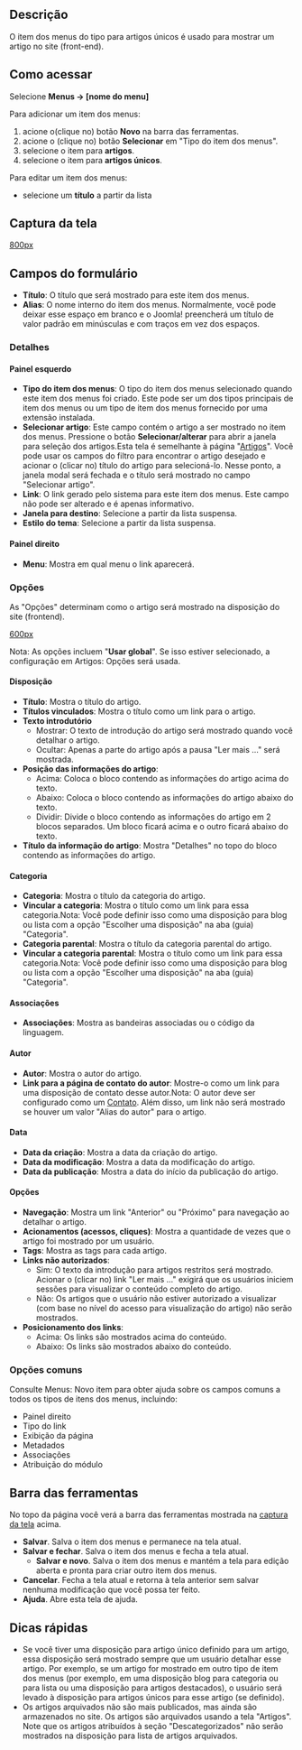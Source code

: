 <!-- Filename: Help4.x:Menu_Item:_Single_Article / Display title: Ajuda4.x:Item dos menus: Artigo único -->

## Descrição

O item dos menus do tipo para artigos únicos é usado para mostrar um
artigo no site (front-end).

## Como acessar
Selecione **Menus → \[nome do menu\]**

Para adicionar um item dos menus:

1.  acione o(clique no) botão **Novo** na barra das ferramentas.
2.  acione o (clique no) botão **Selecionar** em "Tipo do item dos
    menus".
3.  selecione o item para **artigos**.
4.  selecione o item para **artigos únicos**.

Para editar um item dos menus:

- selecione um **título** a partir da lista

## Captura da tela

<a
href="https://docs.joomla.org/index.php?title=Special:Upload&amp;wpDestFile=Help-4x-Menus-Item-Articles-Single-Article-screen-pt-br.png"
class="new"
title="File:Help-4x-Menus-Item-Articles-Single-Article-screen-pt-br.png">800px</a>

## Campos do formulário

- **Título**: O título que será mostrado para este item dos menus.
- **Alias**: O nome interno do item dos menus. Normalmente, você pode
  deixar esse espaço em branco e o Joomla! preencherá um título de valor
  padrão em minúsculas e com traços em vez dos espaços.

### Detalhes

#### Painel esquerdo

- **Tipo do item dos menus**: O tipo do item dos menus selecionado
  quando este item dos menus foi criado. Este pode ser um dos tipos
  principais de item dos menus ou um tipo de item dos menus fornecido
  por uma extensão instalada.
- **Selecionar artigo**: Este campo contém o artigo a ser mostrado no
  item dos menus. Pressione o botão **Selecionar/alterar** para abrir a
  janela para seleção dos artigos.Esta tela é semelhante à página "<a
  href="https://docs.joomla.org/index.php?title=Help4.x:Articles/pt-br&amp;action=edit&amp;redlink=1"
  class="new"
  title="Help4.x:Articles/pt-br (page does not exist)">Artigos</a>".
  Você pode usar os campos do filtro para encontrar o artigo desejado e
  acionar o (clicar no) título do artigo para selecioná-lo. Nesse ponto,
  a janela modal será fechada e o título será mostrado no campo
  "Selecionar artigo".
- **Link**: O link gerado pelo sistema para este item dos menus. Este
  campo não pode ser alterado e é apenas informativo.
- **Janela para destino**: Selecione a partir da lista suspensa.
- **Estilo do tema**: Selecione a partir da lista suspensa.

#### Painel direito

- **Menu**: Mostra em qual menu o link aparecerá.

### Opções

As "Opções" determinam como o artigo será mostrado na disposição do site
(frontend).

<a
href="https://docs.joomla.org/index.php?title=Special:Upload&amp;wpDestFile=Help-4x-Menus-Item-Articles-Single-Article-options-subscreen-pt-br.png"
class="new"
title="File:Help-4x-Menus-Item-Articles-Single-Article-options-subscreen-pt-br.png">600px</a>

Nota: As opções incluem "**Usar global**". Se isso estiver selecionado,
a configuração em Artigos:
Opções
será usada.

#### Disposição

- **Título**: Mostra o título do artigo.
- **Títulos vinculados**: Mostra o título como um link para o artigo.
- **Texto introdutório**
  - Mostrar: O texto de introdução do artigo será mostrado quando você
    detalhar o artigo.
  - Ocultar: Apenas a parte do artigo após a pausa "Ler mais ..." será
    mostrada.
- **Posição das informações do artigo**:
  - Acima: Coloca o bloco contendo as informações do artigo acima do
    texto.
  - Abaixo: Coloca o bloco contendo as informações do artigo abaixo do
    texto.
  - Dividir: Divide o bloco contendo as informações do artigo em 2
    blocos separados. Um bloco ficará acima e o outro ficará abaixo do
    texto.
- **Título da informação do artigo**: Mostra "Detalhes" no topo do bloco
  contendo as informações do artigo.

#### Categoria

- **Categoria**: Mostra o título da categoria do artigo.
- **Vincular a categoria**: Mostra o título como um link para essa
  categoria.Nota: Você pode definir isso como uma disposição para blog
  ou lista com a opção "Escolher uma
  disposição"
  na aba (guia) "Categoria".
- **Categoria parental**: Mostra o título da categoria parental do
  artigo.
- **Vincular a categoria parental**: Mostra o título como um link para
  essa categoria.Nota: Você pode definir isso como uma disposição para
  blog ou lista com a opção "Escolher uma
  disposição"
  na aba (guia) "Categoria".

#### Associações

- **Associações**: Mostra as bandeiras associadas ou o código da
  linguagem.

#### Autor

- **Autor**: Mostra o autor do artigo.
- **Link para a página de contato do autor**: Mostre-o como um link para
  uma disposição de contato desse autor.Nota: O autor deve ser
  configurado como um <a
  href="https://docs.joomla.org/index.php?title=Help4.x:Contacts:_Edit/pt-br&amp;action=edit&amp;redlink=1"
  class="new"
  title="Help4.x:Contacts: Edit/pt-br (page does not exist)">Contato</a>.
  Além disso, um link não será mostrado se houver um valor "Alias do
  autor"
  para o artigo.

#### Data

- **Data da criação**: Mostra a data da criação do artigo.
- **Data da modificação**: Mostra a data da modificação do artigo.
- **Data da publicação**: Mostra a data do início da publicação do
  artigo.

#### Opções

- **Navegação**: Mostra um link "Anterior" ou "Próximo" para navegação
  ao detalhar o artigo.
- **Acionamentos (acessos, cliques)**: Mostra a quantidade de vezes que
  o artigo foi mostrado por um usuário.
- **Tags**: Mostra as tags para cada artigo.
- **Links não autorizados**:
  - Sim: O texto da introdução para artigos restritos será mostrado.
    Acionar o (clicar no) link "Ler mais ..." exigirá que os usuários
    iniciem sessões para visualizar o conteúdo completo do artigo.
  - Não: Os artigos que o usuário não estiver autorizado a visualizar
    (com base no nível do acesso para visualização do artigo) não serão
    mostrados.
- **Posicionamento dos links**:
  - Acima: Os links são mostrados acima do conteúdo.
  - Abaixo: Os links são mostrados abaixo do conteúdo.

### Opções comuns

Consulte Menus: Novo
item
para obter ajuda sobre os campos comuns a todos os tipos de itens dos
menus, incluindo:

- Painel
  direito
- Tipo do
  link
- Exibição da
  página
- Metadados
- Associações
- Atribuição do
  módulo

## Barra das ferramentas

No topo da página você verá a barra das ferramentas mostrada na [captura
da tela](#screenshot) acima.

- **Salvar**. Salva o item dos menus e permanece na tela atual.
- **Salvar e fechar**. Salva o item dos menus e fecha a tela atual.
  - **Salvar e novo**. Salva o item dos menus e mantém a tela para
    edição aberta e pronta para criar outro item dos menus.
- **Cancelar**. Fecha a tela atual e retorna à tela anterior sem salvar
  nenhuma modificação que você possa ter feito.
- **Ajuda**. Abre esta tela de ajuda.

## Dicas rápidas

- Se você tiver uma disposição para artigo único definido para um
  artigo, essa disposição será mostrado sempre que um usuário detalhar
  esse artigo. Por exemplo, se um artigo for mostrado em outro tipo de
  item dos menus (por exemplo, em uma disposição blog para categoria ou
  para lista ou uma disposição para artigos destacados), o usuário será
  levado à disposição para artigos únicos para esse artigo (se
  definido).
- Os artigos arquivados não são mais publicados, mas ainda são
  armazenados no site. Os artigos são arquivados usando a tela
  "Artigos". Note que os artigos atribuídos à seção "Descategorizados"
  não serão mostrados na disposição para lista de artigos arquivados.
